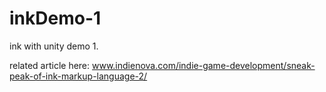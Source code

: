 # inkDemo-1
ink with unity demo 1.

related article here:
www.indienova.com/indie-game-development/sneak-peak-of-ink-markup-language-2/
